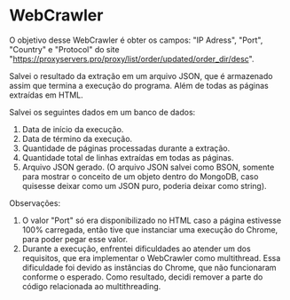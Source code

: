 # WebCrawler

O objetivo desse WebCrawler é obter os campos:
"IP Adress", "Port", "Country" e "Protocol" do site "https://proxyservers.pro/proxy/list/order/updated/order_dir/desc".

Salvei o resultado da extração em um arquivo JSON, que é armazenado assim que termina a execução do programa. Além de todas as páginas extraídas em HTML.

Salvei os seguintes dados em um banco de dados:
1. Data de início da execução.
2. Data de término da execução.
3. Quantidade de páginas processadas durante a extração.
4. Quantidade total de linhas extraídas em todas as páginas.
5. Arquivo JSON gerado. (O arquivo JSON salvei como BSON, somente para mostrar o conceito de um objeto dentro do MongoDB, caso quisesse deixar como um JSON puro, poderia deixar como string).

Observações:
1. O valor "Port" só era disponibilizado no HTML caso a página estivesse 100% carregada, então tive que instanciar uma execução do Chrome, para poder pegar esse valor.
2. Durante a execução, enfrentei dificuldades ao atender um dos requisitos, que era implementar o WebCrawler como multithread. Essa dificuldade foi devido as instâncias do Chrome, 
que não funcionaram conforme o esperado. Como resultado, decidi remover a parte do código relacionada ao multithreading.
